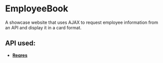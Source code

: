 # EmployeeBook

 A showcase website that uses AJAX to request employee information from an API and display it in a card format. 
 
 ## API used:
 - **[Reqres](https://reqres.in/)**
